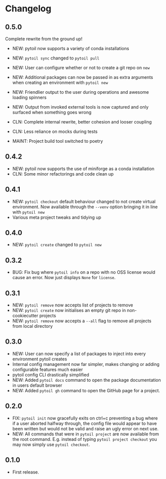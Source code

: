 # Changelog

## 0.5.0

Complete rewrite from the ground up!

* NEW: pytoil now supports a variety of conda installations
* NEW: `pytoil sync` changed to `pytoil pull`
* NEW: User can configure whether or not to create a git repo on `new`
* NEW: Additional packages can now be passed in as extra arguments when creating an environment with `pytoil new`
* NEW: Friendlier output to the user during operations and awesome loading spinners
* NEW: Output from invoked external tools is now captured and only surfaced when something goes wrong

* CLN: Complete internal rewrite, better cohesion and looser coupling
* CLN: Less reliance on mocks during tests

* MAINT: Project build tool switched to poetry

## 0.4.2

* NEW: pytoil now supports the use of miniforge as a conda installation
* CLN: Some minor refactorings and code clean up

## 0.4.1

* NEW: `pytoil checkout` default behaviour changed to not create virtual environment. Now available through the `--venv` option bringing it in line with `pytoil new`
* Various meta project tweaks and tidying up

## 0.4.0

* NEW: `pytoil create` changed to `pytoil new`

## 0.3.2

* BUG: Fix bug where `pytoil info` on a repo with no OSS license would cause an error. Now just displays `None` for `license`.

## 0.3.1

* NEW: `pytoil remove` now accepts list of projects to remove
* NEW: `pytoil create` now initialises an empty git repo in non-cookiecutter projects
* NEW: `pytoil remove` now accepts a `--all` flag to remove all projects from local directory

## 0.3.0

* NEW: User can now specify a list of packages to inject into every environment pytoil creates
* Internal config management now far simpler, makes changing or adding configurable features much easier
* pytoil config CLI drastically simplified
* NEW: Added `pytoil docs` command to open the package documentation in users default browser
* NEW: Added `pytoil gh` command to open the GitHub page for a project.

## 0.2.0

* FIX: `pytoil init` now gracefully exits on ctrl+c preventing a bug where if a user aborted halfway through, the config file would appear to have been written but would not be valid and raise an ugly error on next use.
* NEW: All commands that were in `pytoil project` are now available from the root command. E.g. instead of typing `pytoil project checkout` you may now simply use `pytoil checkout`.

## 0.1.0

* First release.
